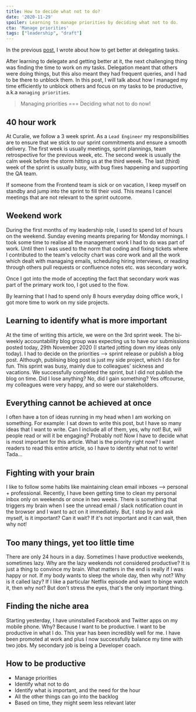 ```yaml
---
title: How to decide what not to do?
date: '2020-11-29'
spoiler: Learning to manage priorities by deciding what not to do.
cta: 'Manage priorities'
tags: ["leadership", "draft"]
---
```


In the previous [post](../do-not-be-a-bottleneck), I wrote about how to get better at delegating tasks.

After learning to delegate and getting better at it, the next challenging thing was finding the time to work on my tasks. Delegation meant that others were doing things, but this also meant they had frequent queries, and I had to be there to unblock them. In this post, I will talk about how I managed my time efficiently to unblock others and focus on my tasks to be productive, a.k.a `managing priorities`.

> Managing priorities === Deciding what not to do now!

## 40 hour work

At Curalie, we follow a 3 week sprint. As a `Lead Engineer` my responsibilities are to ensure that we stick to our sprint commitments and ensure a smooth delivery. The first week is usually meetings, sprint plannings, team retrospective for the previous week, etc. The second week is usually the calm week before the storm hitting us at the third weeek. The last (third) week of the sprint is usually busy, with bug fixes happening and supporting the QA team.

If someone from the Frontend team is sick or on vacation, I keep myself on standby and jump into the sprint to fill their void. This means I cancel meetings that are not relevant to the sprint outcome.

## Weekend work

During the first months of my leadership role, I used to spend lot of hours on the weekend. Sunday evening meants preparing for Monday mornings. I took some time to realise all the management work I had to do was part of work. Until then I was used to the norm that coding and fixing tickets where I contributed to the team's velocity chart was core work and all the work which dealt with managaing emails, scheduling hiring interviews, or reading through others pull requests or confluence notes etc. was secondary work.

Once I got into the mode of accepting the fact that secondary work was part of the primary work too, I got used to the flow.

By learning that I had to spend only 8 hours everyday doing office work, I got more time to work on my side projects.

## Learning to identify what is more important

At the time of writing this article, we were on the 3rd sprint week. The bi-weekly accountability blog group was expecting us to have our submissions posted today, 29th November 2020 (I started jotting down my ideas only today). I had to decide on the priorities --> sprint release or publish a blog post. Although, publising blog post is just my side project, which I do for fun. This sprint was busy, mainly due to colleagues' sickness and vacations. We successfully completed the sprint, but I did not publish the blog on time. Did I lose anything? No, did I gain something? Yes offcourse, my colleagues were very happy, and so were our stakeholders.

## Everything cannot be achieved at once

I often have a ton of ideas running in my head when I am working on something. For example: I sat down to write this post, but I have so many ideas that I want to write. Can I include all of them, yes, why not! But, will people read or will it be engaging? Probably not! Now I have to decide what is most important for this article. What is the priority right now? I want readers to read this entire article, so I have to identity what not to write! Tada...

## Fighting with your brain

I like to follow some habits like maintaining clean email inboxes --> personal + professional. Recently, I have been getting time to clean my personal inbox only on weekends or once in two weeks. There is something that triggers my brain when I see the unread email / slack notification count in the browser and I want to act on it immediately. But, I stop by and ask myself, is it important? Can it wait? If it's not important and it can wait, then why not!

## Too many things, yet too little time

There are only 24 hours in a day. Sometimes I have productive weekends, sometimes lazy. Why are the lazy weekends not considered productive? It is just a thing to convince my brain. What matters in the end is really if I was happy or not. If my body wants to sleep the whole day, then why not? Why is it called lazy? If I like a particular Netflix episode and want to binge watch it, then why not? But don't stress the eyes, that's the only important thing.

## Finding the niche area

Starting yesterday, I have uninstalled Facebook and Twitter apps on my mobile phone. Why? Because I want to be productive. I want to be productive in what I do. This year has been incredibly well for me. I have been promoted at work and plus I now successfully balance my time with two jobs. My secondary job is being a Developer coach.

## How to be productive

- Manage priorities
- Identify what not to do
- Identify what is important, and the need for  the hour
- All the other things can go into the backlog
- Based on time, they might seem less relevant later




